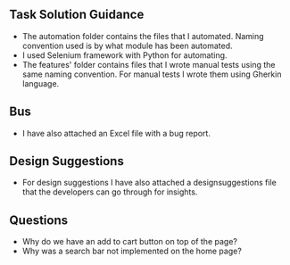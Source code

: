 ## Task Solution Guidance

- The automation folder contains the files that I automated. Naming convention used is by what module has been automated.
- I used Selenium framework with Python for automating.
- The features' folder contains files that I wrote manual tests using the same naming convention. For manual tests I wrote them using Gherkin language.

## Bus

- I have also attached an Excel file with a bug report.

## Design Suggestions

- For design suggestions I have also attached a designsuggestions file that the developers can go through for insights.

## Questions

- Why do we have an add to cart button on top of the page?
- Why was a search bar not implemented on the home page?

